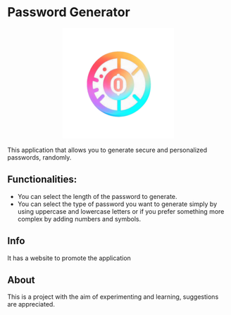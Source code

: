 # Password Generator
<p align="center">
  <img src="/Web/imagenes/logo.png" width="50%">
</p>

This application that allows you to generate secure and personalized passwords, randomly.

## Functionalities:

* You can select the length of the password to generate.
* You can select the type of password you want to generate simply by using uppercase and lowercase letters or if you prefer something more complex by adding numbers and symbols.

## Info
It has a website to promote the application

## About

This is a project with the aim of experimenting and learning, suggestions are appreciated.
